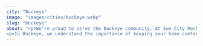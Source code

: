 ```yaml
---
city: "Buckeye"
image: "images/cities/buckeye.webp"
slug: "buckeye"
about: "<p>We’re proud to serve the Buckeye community. At Sun City Mechanical, family isn’t just a word; it’s the heart of everything we do. Started by Gary Ferguson and now led by his niece, Jenni, we’ve always believed in treating our customers like family. When you choose us, you can expect the same warmth, care, and dedication that we’d offer our own.</p>
<p>In Buckeye, we understand the importance of keeping your home comfortable throughout the year. Whether it’s keeping cool in the summer or staying warm in the winter, our team is here to ensure your home feels just right. With us, you’re not just getting a service—you’re getting a family that’s always here to help.</p>"
---
```


